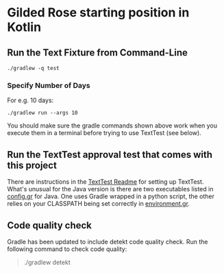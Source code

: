 # Gilded Rose starting position in Kotlin

## Run the Text Fixture from Command-Line

```
./gradlew -q test
```

### Specify Number of Days

For e.g. 10 days:

```
./gradlew run --args 10
```

You should make sure the gradle commands shown above work when you execute them in a terminal before trying to use TextTest (see below).

## Run the TextTest approval test that comes with this project

There are instructions in the [TextTest Readme](../texttests/README.md) for setting up TextTest. What's unusual for the Java version is there are two executables listed in [config.gr](../texttests/config.gr) for Java. One uses Gradle wrapped in a python script, the other relies on your CLASSPATH being set correctly in [environment.gr](../texttests/environment.gr).

## Code quality check
Gradle has been updated to include detekt code quality check. Run the following command to check code quality:

>./gradlew detekt 

